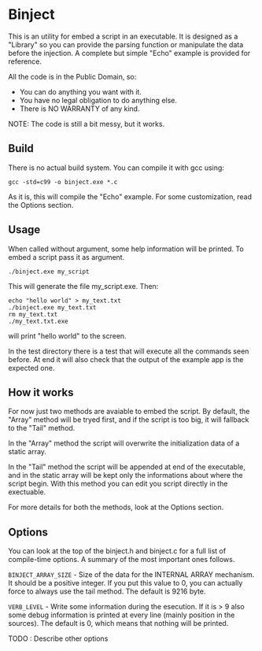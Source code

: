 
Binject
========

This is an utility for embed a script in an executable. It is designed as a
"Library" so you can provide the parsing function or manipulate the data before
the injection. A complete but simple "Echo" example is provided for reference.

All the code is in the Public Domain, so:
- You can do anything you want with it.
- You have no legal obligation to do anything else.
- There is NO WARRANTY of any kind.

NOTE: The code is still a bit messy, but it works.

Build
------

There is no actual build system. You can compile it with gcc using:

```
gcc -std=c99 -o binject.exe *.c
```

As it is, this will compile the "Echo" example. For some customization, read
the Options section.

Usage
------

When called without argument, some help information will be printed. To embed a
script pass it as argument.

```
./binject.exe my_script
```

This will generate the file my_script.exe. Then:

```
echo "hello world" > my_text.txt
./binject.exe my_text.txt
rm my_text.txt
./my_text.txt.exe
```

will print "hello world" to the screen.

In the test directory there is a test that will execute all the commands seen
before. At end it will also check that the output of the example app is the
expected one.

How it works
-------------

For now just two methods are avaiable to embed the script. By default, the
"Array" method will be tryed first, and if the script is too big, it will
fallback to the "Tail" method.

In the "Array" method the script will overwrite the initialization data of a
static array.

In the "Tail" method the script will be appended at end of the
executable, and in the static array will be kept only the informations
about where the script begin. With this method you can edit you script
directly in the exectuable.

For more details for both the methods, look at the Options section.

Options
--------

You can look at the top of the binject.h and binject.c for a full list
of compile-time options. A summary of the most important ones follows.

`BINJECT_ARRAY_SIZE` - Size of the data for the INTERNAL ARRAY
mechanism. It should be a positive integer. If you put this value to 0,
you can actually force to always use the tail method. The default is
9216 byte.

`VERB_LEVEL` - Write some information during the esecution. If it is > 9 also
some debug information is printed at every line (mainly position in the
sources). The default is 0, which means that nothing will be printed.

TODO : Describe other options

